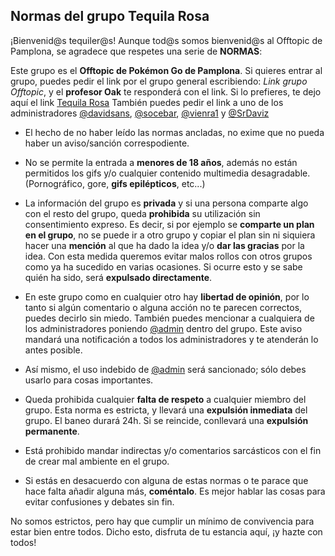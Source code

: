 ## Normas del grupo Tequila Rosa

¡Bienvenid@s tequiler@s!
Aunque tod@s somos bienvenid@s al Offtopic de Pamplona, se agradece que respetes una serie de **NORMAS**:

Este grupo es el **Offtopic de Pokémon Go de Pamplona**. Si quieres entrar al grupo, puedes pedir el link por el grupo general escribiendo: _Link grupo Offtopic_, y el **profesor Oak** te responderá con el link.
Si lo prefieres, te dejo aquí el link [Tequila Rosa](https://telegram.me/joinchat/DAagwUOb_t-F7s0P9I-6JA)
También puedes pedir el link a uno de los administradores [@davidsans](https://t.me/davidsans), [@socebar](https://t.me/socebar),  [@vienra1](https://t.me/vienra1) y [@SrDaviz](https://t.me/SrDaviz)

- El hecho de no haber leído las normas ancladas, no exime que no pueda haber un aviso/sanción correspodiente.

- No se permite la entrada a **menores de 18 años**, además no están permitidos los gifs y/o cualquier contenido multimedia desagradable. (Pornográfico, gore, **gifs epilépticos**, etc...)

- La información del grupo es **privada** y si una persona comparte algo con el resto del grupo, queda **prohibida** su utilización sin consentimiento expreso. 
Es decir, si por ejemplo se **comparte un plan en el grupo**, no se puede ir a otro grupo y copiar el plan sin ni siquiera hacer una **mención** al que ha dado la idea y/o **dar las gracias** por la idea.
Con esta medida queremos evitar malos rollos con otros grupos como ya ha sucedido en varias ocasiones.
Si ocurre esto y se sabe quién ha sido, será **expulsado directamente**.

- En este grupo como en cualquier otro hay **libertad de opinión**, por lo tanto si algún comentario o alguna acción no te parecen correctos, puedes decirlo sin miedo. También puedes mencionar a cualquiera de los administradores poniendo [@admin](https://t.me/admin) dentro del grupo. Este aviso mandará una notificación a todos los administradores y te atenderán lo antes posible.

- Así mismo, el uso indebido de [@admin](https://t.me/admin) será sancionado; sólo debes usarlo para cosas importantes.

- Queda prohibida cualquier **falta de respeto** a cualquier miembro del grupo. Esta norma es estricta, y llevará una **expulsión inmediata** del grupo. El baneo durará 24h. Si se reincide, conllevará una **expulsión permanente**.

- Está prohibido mandar indirectas y/o comentarios sarcásticos con el fin de crear mal ambiente en el grupo.

- Si estás en desacuerdo con alguna de estas normas o te parace que hace falta añadir alguna más, **coméntalo**. Es mejor hablar las cosas para evitar confusiones y debates sin fin.

No somos estrictos, pero hay que cumplir un mínimo de convivencia para estar bien entre todos. Dicho esto, disfruta de tu estancia aquí, ¡y hazte con todos!
